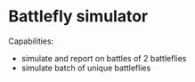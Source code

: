 # Battlefly simulator
Capabilities:
- simulate and report on battles of 2 battleflies
- simulate batch of unique battleflies
